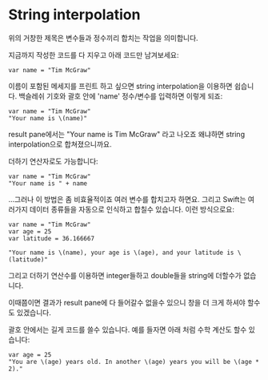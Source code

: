 # String interpolation

위의 거창한 제목은 변수들과 정수끼리 합치는 작업을 의미합니다. 

지금까지 작성한 코드를 다 지우고 아래 코드만 남겨보세요:

    var name = "Tim McGraw"

이름이 포함된 메세지를 프린트 하고 싶으면 string interpolation을 이용하면 쉽습니다. 백슬레쉬 기호와 괄호 안에 'name' 정수/변수를 입력하면 이렇게 되죠:

    var name = "Tim McGraw"
    "Your name is \(name)"

result pane에서는 "Your name is Tim McGraw" 라고 나오죠 왜냐하면 string interpolation으로 합쳐졌으니까요.

더하기 연산자로도 가능합니다:

    var name = "Tim McGraw"
    "Your name is " + name

...그러나 이 방법은 좀 비효율적이죠 여러 변수를 합치고자 하면요. 그리고 Swift는 여러가지 데이터 종류들을 자동으로 인식하고 합칠수 있습니다. 이런 방식으로요:

    var name = "Tim McGraw"
    var age = 25
    var latitude = 36.166667

    "Your name is \(name), your age is \(age), and your latitude is \(latitude)"

그리고 더하기 연산수를 이용하면 integer들하고 double들을 string에 더할수가 없습니다.

이때쯤이면 결과가 result pane에 다 들어갈수 없을수 있으니 창을 더 크게 하셔야 할수도 있겠습니다.

괄호 안에서는 길게 코드를 쓸수 있습니다. 예를 들자면 아래 처럼 수학 계산도 할수 있습니다:

    var age = 25
    "You are \(age) years old. In another \(age) years you will be \(age * 2)."
